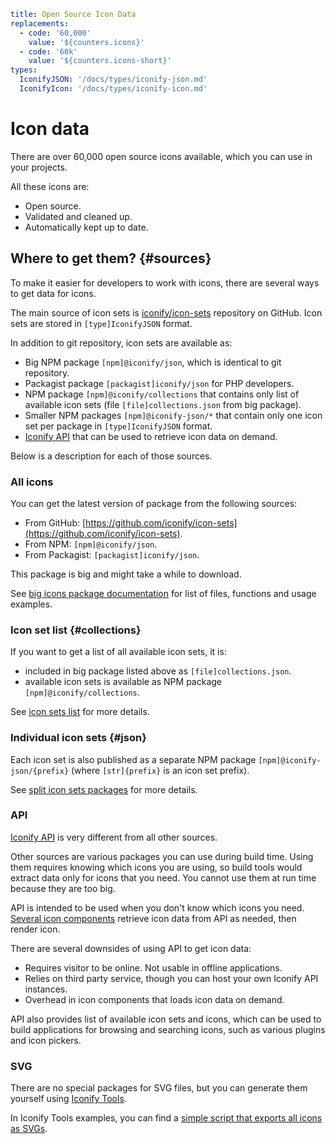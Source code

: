 ```yaml
title: Open Source Icon Data
replacements:
  - code: '60,000'
    value: '${counters.icons}'
  - code: '60k'
    value: '${counters.icons-short}'
types:
  IconifyJSON: '/docs/types/iconify-json.md'
  IconifyIcon: '/docs/types/iconify-icon.md'
```

# Icon data

There are over 60,000 open source icons available, which you can use in your projects.

All these icons are:

- Open source.
- Validated and cleaned up.
- Automatically kept up to date.

## Where to get them? {#sources}

To make it easier for developers to work with icons, there are several ways to get data for icons.

The main source of icon sets is [iconify/icon-sets](https://github.com/iconify/icon-sets) repository on GitHub. Icon sets are stored in `[type]IconifyJSON` format.

In addition to git repository, icon sets are available as:

- Big NPM package `[npm]@iconify/json`, which is identical to git repository.
- Packagist package `[packagist]iconify/json` for PHP developers.
- NPM package `[npm]@iconify/collections` that contains only list of available icon sets (file `[file]collections.json` from big package).
- Smaller NPM packages `[npm]@iconify-json/*` that contain only one icon set per package in `[type]IconifyJSON` format.
- [Iconify API](/docs/api/index.md) that can be used to retrieve icon data on demand.

Below is a description for each of those sources.

### All icons

You can get the latest version of package from the following sources:

- From GitHub: [https://github.com/iconify/icon-sets](https://github.com/iconify/icon-sets).
- From NPM: `[npm]@iconify/json`.
- From Packagist: `[packagist]iconify/json`.

This package is big and might take a while to download.

See [big icons package documentation](./all.md) for list of files, functions and usage examples.

### Icon set list {#collections}

If you want to get a list of all available icon sets, it is:

- included in big package listed above as `[file]collections.json`.
- available icon sets is available as NPM package `[npm]@iconify/collections`.

See [icon sets list](./collections.md) for more details.

### Individual icon sets {#json}

Each icon set is also published as a separate NPM package `[npm]@iconify-json/{prefix}` (where `[str]{prefix}` is an icon set prefix).

See [split icon sets packages](./json.md) for more details.

<!--
### Individual icons {#icons}

There are also packages for each icon set `[npm]@iconify-icons/{prefix}`, where each icon is stored in a separate file `[npm]@iconify-icons/{prefix}/{name}` (where `[str]{prefix}` is icon set prefix, `[str]{name}` is icon name) in `[type]IconifyIcon` format.

This makes it easy to bundle data for individual icons or load them from a server one icon at a time.

See [individual icon packages](./icons.md) for details.
-->

### API

[Iconify API](../api/index.md) is very different from all other sources.

Other sources are various packages you can use during build time. Using them requires knowing which icons you are using, so build tools would extract data only for icons that you need. You cannot use them at run time because they are too big.

API is intended to be used when you don't know which icons you need. [Several icon components](/docs/icon-components/index.md) retrieve icon data from API as needed, then render icon.

<icon-loading-process></icon-loading-process>

There are several downsides of using API to get icon data:

- Requires visitor to be online. Not usable in offline applications.
- Relies on third party service, though you can host your own Iconify API instances.
- Overhead in icon components that loads icon data on demand.

API also provides list of available icon sets and icons, which can be used to build applications for browsing and searching icons, such as various plugins and icon pickers.

### SVG

There are no special packages for SVG files, but you can generate them yourself using [Iconify Tools](/docs/libraries/tools/index.md).

In Iconify Tools examples, you can find a [simple script that exports all icons as SVGs](/docs/libraries/tools/examples/export-svg.md).
